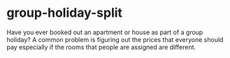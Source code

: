 # group-holiday-split
Have you ever booked out an apartment or house as part of a group holiday? A common problem is figuring out the prices that everyone should pay especially if the rooms that people are assigned are different. 
